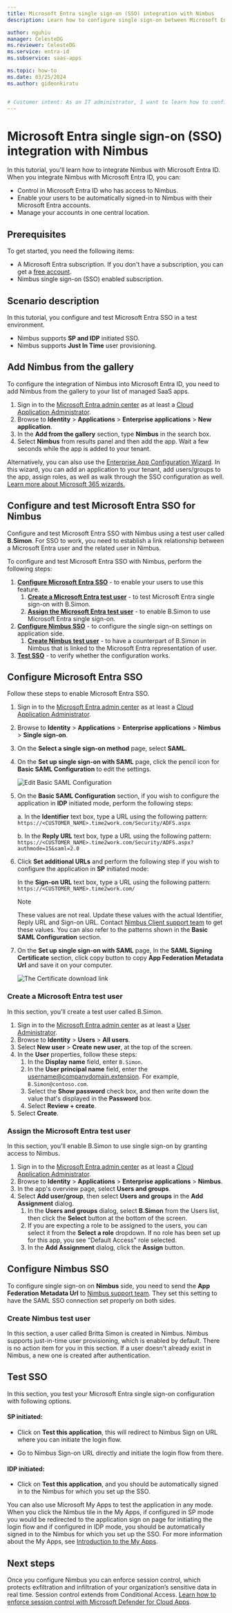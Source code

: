 ```yaml
---
title: Microsoft Entra single sign-on (SSO) integration with Nimbus
description: Learn how to configure single sign-on between Microsoft Entra ID and Nimbus.

author: nguhiu
manager: CelesteDG
ms.reviewer: CelesteDG
ms.service: entra-id
ms.subservice: saas-apps

ms.topic: how-to
ms.date: 03/25/2024
ms.author: gideonkiratu


# Customer intent: As an IT administrator, I want to learn how to configure single sign-on between Microsoft Entra ID and Nimbus so that I can control who has access to Nimbus, enable automatic sign-in with Microsoft Entra accounts, and manage my accounts in one central location.
---
```


# Microsoft Entra single sign-on (SSO) integration with Nimbus

In this tutorial, you'll learn how to integrate Nimbus with Microsoft Entra ID. When you integrate Nimbus with Microsoft Entra ID, you can:

* Control in Microsoft Entra ID who has access to Nimbus.
* Enable your users to be automatically signed-in to Nimbus with their Microsoft Entra accounts.
* Manage your accounts in one central location.

## Prerequisites

To get started, you need the following items:

* A Microsoft Entra subscription. If you don't have a subscription, you can get a [free account](https://azure.microsoft.com/free/).
* Nimbus single sign-on (SSO) enabled subscription.

## Scenario description

In this tutorial, you configure and test Microsoft Entra SSO in a test environment.

* Nimbus supports **SP and IDP** initiated SSO.
* Nimbus supports **Just In Time** user provisioning.

## Add Nimbus from the gallery

To configure the integration of Nimbus into Microsoft Entra ID, you need to add Nimbus from the gallery to your list of managed SaaS apps.

1. Sign in to the [Microsoft Entra admin center](https://entra.microsoft.com) as at least a [Cloud Application Administrator](~/identity/role-based-access-control/permissions-reference.md#cloud-application-administrator).
1. Browse to **Identity** > **Applications** > **Enterprise applications** > **New application**.
1. In the **Add from the gallery** section, type **Nimbus** in the search box.
1. Select **Nimbus** from results panel and then add the app. Wait a few seconds while the app is added to your tenant.

 Alternatively, you can also use the [Enterprise App Configuration Wizard](https://portal.office.com/AdminPortal/home?Q=Docs#/azureadappintegration). In this wizard, you can add an application to your tenant, add users/groups to the app, assign roles, as well as walk through the SSO configuration as well. [Learn more about Microsoft 365 wizards.](/microsoft-365/admin/misc/azure-ad-setup-guides)

<a name='configure-and-test-azure-ad-sso-for-nimbus'></a>

## Configure and test Microsoft Entra SSO for Nimbus

Configure and test Microsoft Entra SSO with Nimbus using a test user called **B.Simon**. For SSO to work, you need to establish a link relationship between a Microsoft Entra user and the related user in Nimbus.

To configure and test Microsoft Entra SSO with Nimbus, perform the following steps:

1. **[Configure Microsoft Entra SSO](#configure-azure-ad-sso)** - to enable your users to use this feature.
    1. **[Create a Microsoft Entra test user](#create-an-azure-ad-test-user)** - to test Microsoft Entra single sign-on with B.Simon.
    1. **[Assign the Microsoft Entra test user](#assign-the-azure-ad-test-user)** - to enable B.Simon to use Microsoft Entra single sign-on.
1. **[Configure Nimbus SSO](#configure-nimbus-sso)** - to configure the single sign-on settings on application side.
    1. **[Create Nimbus test user](#create-nimbus-test-user)** - to have a counterpart of B.Simon in Nimbus that is linked to the Microsoft Entra representation of user.
1. **[Test SSO](#test-sso)** - to verify whether the configuration works.

<a name='configure-azure-ad-sso'></a>

## Configure Microsoft Entra SSO

Follow these steps to enable Microsoft Entra SSO.

1. Sign in to the [Microsoft Entra admin center](https://entra.microsoft.com) as at least a [Cloud Application Administrator](~/identity/role-based-access-control/permissions-reference.md#cloud-application-administrator).
1. Browse to **Identity** > **Applications** > **Enterprise applications** > **Nimbus** > **Single sign-on**.
1. On the **Select a single sign-on method** page, select **SAML**.
1. On the **Set up single sign-on with SAML** page, click the pencil icon for **Basic SAML Configuration** to edit the settings.

   ![Edit Basic SAML Configuration](common/edit-urls.png)

1. On the **Basic SAML Configuration** section, if you wish to configure the application in **IDP** initiated mode, perform the following steps:

    a. In the **Identifier** text box, type a URL using the following pattern:
    `https://<CUSTOMER_NAME>.time2work.com/Security/ADFS.aspx`

    b. In the **Reply URL** text box, type a URL using the following pattern:
    `https://<CUSTOMER_NAME>.time2work.com/Security/ADFS.aspx?authmode=15&saml=2.0`

1. Click **Set additional URLs** and perform the following step if you wish to configure the application in **SP** initiated mode:

    In the **Sign-on URL** text box, type a URL using the following pattern:
    `https://<CUSTOMER_NAME>.time2work.com/`

	> [!NOTE]
	> These values are not real. Update these values with the actual Identifier, Reply URL and Sign-on URL. Contact [Nimbus Client support team](mailto:support@nimbus.cloud) to get these values. You can also refer to the patterns shown in the **Basic SAML Configuration** section.

1. On the **Set up single sign-on with SAML** page, In the **SAML Signing Certificate** section, click copy button to copy **App Federation Metadata Url** and save it on your computer.

	![The Certificate download link](common/copy-metadataurl.png)

<a name='create-an-azure-ad-test-user'></a>

### Create a Microsoft Entra test user

In this section, you'll create a test user called B.Simon.

1. Sign in to the [Microsoft Entra admin center](https://entra.microsoft.com) as at least a [User Administrator](~/identity/role-based-access-control/permissions-reference.md#user-administrator).
1. Browse to **Identity** > **Users** > **All users**.
1. Select **New user** > **Create new user**, at the top of the screen.
1. In the **User** properties, follow these steps:
   1. In the **Display name** field, enter `B.Simon`.  
   1. In the **User principal name** field, enter the username@companydomain.extension. For example, `B.Simon@contoso.com`.
   1. Select the **Show password** check box, and then write down the value that's displayed in the **Password** box.
   1. Select **Review + create**.
1. Select **Create**.

<a name='assign-the-azure-ad-test-user'></a>

### Assign the Microsoft Entra test user

In this section, you'll enable B.Simon to use single sign-on by granting access to Nimbus.

1. Sign in to the [Microsoft Entra admin center](https://entra.microsoft.com) as at least a [Cloud Application Administrator](~/identity/role-based-access-control/permissions-reference.md#cloud-application-administrator).
1. Browse to **Identity** > **Applications** > **Enterprise applications** > **Nimbus**.
1. In the app's overview page, select **Users and groups**.
1. Select **Add user/group**, then select **Users and groups** in the **Add Assignment** dialog.
   1. In the **Users and groups** dialog, select **B.Simon** from the Users list, then click the **Select** button at the bottom of the screen.
   1. If you are expecting a role to be assigned to the users, you can select it from the **Select a role** dropdown. If no role has been set up for this app, you see "Default Access" role selected.
   1. In the **Add Assignment** dialog, click the **Assign** button.

## Configure Nimbus SSO

To configure single sign-on on **Nimbus** side, you need to send the **App Federation Metadata Url** to [Nimbus support team](mailto:support@nimbus.cloud). They set this setting to have the SAML SSO connection set properly on both sides.

### Create Nimbus test user

In this section, a user called Britta Simon is created in Nimbus. Nimbus supports just-in-time user provisioning, which is enabled by default. There is no action item for you in this section. If a user doesn't already exist in Nimbus, a new one is created after authentication.

## Test SSO 

In this section, you test your Microsoft Entra single sign-on configuration with following options. 

#### SP initiated:

* Click on **Test this application**, this will redirect to Nimbus Sign on URL where you can initiate the login flow.  

* Go to Nimbus Sign-on URL directly and initiate the login flow from there.

#### IDP initiated:

* Click on **Test this application**, and you should be automatically signed in to the Nimbus for which you set up the SSO. 

You can also use Microsoft My Apps to test the application in any mode. When you click the Nimbus tile in the My Apps, if configured in SP mode you would be redirected to the application sign on page for initiating the login flow and if configured in IDP mode, you should be automatically signed in to the Nimbus for which you set up the SSO. For more information about the My Apps, see [Introduction to the My Apps](https://support.microsoft.com/account-billing/sign-in-and-start-apps-from-the-my-apps-portal-2f3b1bae-0e5a-4a86-a33e-876fbd2a4510).

## Next steps

Once you configure Nimbus you can enforce session control, which protects exfiltration and infiltration of your organization’s sensitive data in real time. Session control extends from Conditional Access. [Learn how to enforce session control with Microsoft Defender for Cloud Apps](/cloud-app-security/proxy-deployment-any-app).
